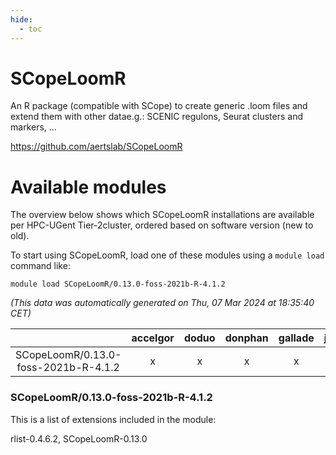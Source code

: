 ```yaml
---
hide:
  - toc
---
```


SCopeLoomR
==========


An R package (compatible with SCope) to create generic .loom files and extend them with other datae.g.: SCENIC regulons, Seurat clusters and markers, ...

https://github.com/aertslab/SCopeLoomR
# Available modules


The overview below shows which SCopeLoomR installations are available per HPC-UGent Tier-2cluster, ordered based on software version (new to old).

To start using SCopeLoomR, load one of these modules using a `module load` command like:

```shell
module load SCopeLoomR/0.13.0-foss-2021b-R-4.1.2
```

*(This data was automatically generated on Thu, 07 Mar 2024 at 18:35:40 CET)*  

| |accelgor|doduo|donphan|gallade|joltik|skitty|
| :---: | :---: | :---: | :---: | :---: | :---: | :---: |
|SCopeLoomR/0.13.0-foss-2021b-R-4.1.2|x|x|x|x|x|x|


### SCopeLoomR/0.13.0-foss-2021b-R-4.1.2

This is a list of extensions included in the module:

rlist-0.4.6.2, SCopeLoomR-0.13.0
